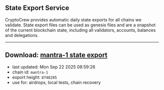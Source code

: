 ## State Export Service
CryptoCrew provides automatic daily state exports for all chains we validate. State export files can be used as genesis files and are a snapshot of the current blockchain state, including all validators, accounts, balances and delegations.

---
**Download: [mantra-1 state export](https://dl-eu2.ccvalidators.com/SERVICE/mantrachain/mantra-1_export_8748295.json)**
---

- last updated: Mon Sep 22 2025 08:59:26
- chain id: `mantra-1`
- export height: `8748295`
- use for: airdrops, local tests, chain recovery
